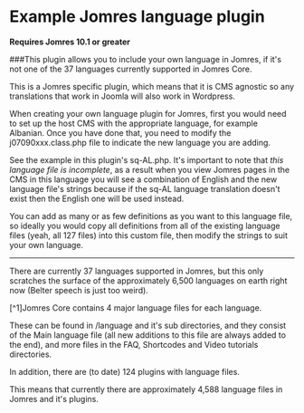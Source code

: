# Example Jomres language plugin

**Requires Jomres 10.1 or greater**

###This plugin allows you to include your own language in Jomres, if it's not one of the 37 languages currently supported in Jomres Core.

This is a Jomres specific plugin, which means that it is CMS agnostic so any translations that work in Joomla will also work in Wordpress.

When creating your own language plugin for Jomres, first you would need to set up the host CMS with the appropriate language, for example Albanian. Once you have done that, you need to modify the j07090xxx.class.php file to indicate the new language you are adding.

See the example in this plugin's sq-AL.php. It's important to note that *this language file is incomplete*, as a result when you view Jomres pages in the CMS in this language you will see a combination of English and the new language file's strings because if the sq-AL language translation doesn't exist then the English one will be used instead.

You can add as many or as few definitions as you want to this language file, so ideally you would copy all definitions from all of the existing language files (yeah, all 127 files) into this custom file, then modify the strings to suit your own language. 

---

There are currently 37 languages supported in Jomres, but this only scratches the surface of the approximately 6,500 languages on earth right now (Belter speech is just too weird).

[^1]Jomres Core contains 4 major language files for each language.

These can be found in /language and it's sub directories, and they consist of the Main language file (all new additions to this file are always added to the end), and more files in the FAQ, Shortcodes and Video tutorials directories.

In addition, there are (to date) 124 plugins with language files.

This means that currently there are approximately 4,588 language files in Jomres and it's plugins.




